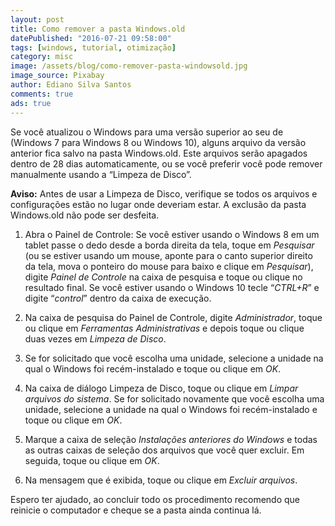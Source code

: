 ```yaml
---
layout: post
title: Como remover a pasta Windows.old
datePublished: "2016-07-21 09:58:00"
tags: [windows, tutorial, otimização]
category: misc
image: /assets/blog/como-remover-pasta-windowsold.jpg
image_source: Pixabay
author: Ediano Silva Santos
comments: true
ads: true
---
```


Se você atualizou o Windows para uma versão superior ao seu de (Windows 7 para Windows 8 ou Windows 10), alguns arquivo da versão anterior fica salvo na pasta Windows.old. Este arquivos serão apagados dentro de 28 dias automaticamente, ou se você preferir você pode remover manualmente usando a “Limpeza de Disco”.

**Aviso:** Antes de usar a Limpeza de Disco, verifique se todos os arquivos e configurações estão no lugar onde deveriam estar. A exclusão da pasta Windows.old não pode ser desfeita.

1. Abra o Painel de Controle: Se você estiver usando o Windows 8 em um tablet passe o dedo desde a borda direita da tela, toque em *Pesquisar* (ou se estiver usando um mouse, aponte para o canto superior direito da tela, mova o ponteiro do mouse para baixo e clique em *Pesquisar*), digite *Painel de Controle* na caixa de pesquisa e toque ou clique no resultado final. Se você estiver usando o Windows 10 tecle “*CTRL+R*” e digite “*control*” dentro da caixa de execução.

2. Na caixa de pesquisa do Painel de Controle, digite *Administrador*, toque ou clique em *Ferramentas Administrativas* e depois toque ou clique duas vezes em *Limpeza de Disco*.

3. Se for solicitado que você escolha uma unidade, selecione a unidade na qual o Windows foi recém-instalado e toque ou clique em *OK*.

4. Na caixa de diálogo Limpeza de Disco, toque ou clique em *Limpar arquivos do sistema*. Se for solicitado novamente que você escolha uma unidade, selecione a unidade na qual o Windows foi recém-instalado e toque ou clique em *OK*.

5. Marque a caixa de seleção *Instalações anteriores do Windows* e todas as outras caixas de seleção dos arquivos que você quer excluir. Em seguida, toque ou clique em *OK*.

6. Na mensagem que é exibida, toque ou clique em *Excluir arquivos*.

Espero ter ajudado, ao concluir todo os procedimento recomendo que reinicie o computador e cheque se a pasta ainda continua lá.